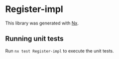 # Register-impl

This library was generated with [Nx](https://nx.dev).

## Running unit tests

Run `nx test Register-impl` to execute the unit tests.
